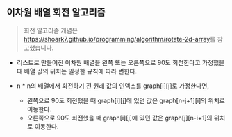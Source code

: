 ## 이차원 배열 회전 알고리즘

> 회전 알고리즘 개념은 <https://shoark7.github.io/programming/algorithm/rotate-2d-array>를 참고했습니다.

- 리스트로 만들어진 이차원 배열을 왼쪽 또는 오른쪽으로 90도 회전한다고 가정했을 때 배열 값의 위치는 일정한 규칙에 따라 변한다.

- n * n의 배열에서 회전하기 전 원래 값의 인덱스를 graph[i][j]로 가정한다면,
    - 왼쪽으로 90도 회전했을 때 graph[i][j]에 있던 값은 graph[n-j+1][i]의 위치로 이동한다.
    - 오른쪽으로 90도 회전했을 때 graph[i][j]에 있던 값은 graph[j][n-i+1]의 위치로 이동한다.
